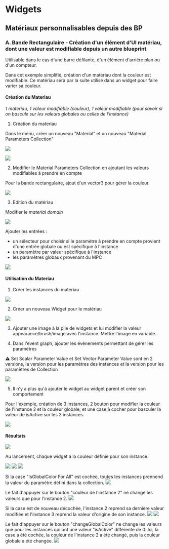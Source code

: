 # Widgets
## Matériaux personnalisables depuis des BP

### A. Bande Rectangulaire - Création d'un élément d'UI matériau, dont une valeur est modifiable depuis un autre blueprint
Utilisable dans le cas d'une barre défilante, d'un élément d'arrière plan ou d'un compteur.

Dans cet exemple simplifié, création d'un matériau dont la couleur est modifiable.
Ce matériau sera par la suite utilisé dans un widget pour faire varier sa couleur.

#### Création du Materiau
*1 materiau, 1 valeur modifiable (couleur), 1 valeur modifiable (pour savoir si on bascule sur les valeurs globales ou celles de l'instance)*

1. Création du materiau

Dans le menu, créer un nouveau "Material" et un nouveau "Material Parameters Collection"

![](./images/global/MenuNew.png)

![](./images/widgets_A/NewMPC.png)

2. Modifier le Material Parameters Collection en ajoutant les valeurs modifiables à prendre en compte

Pour la bande rectangulaire, ajout d'un vector3 pour gérer la couleur.

![](./images/widgets_A/Parameters.png)

3. Edition du matériau

Modifier le *material domain*

![](./images/widgets_A/MaterialDomain.png)

Ajouter les entrées :
- un sélecteur pour choisir si le paramètre à prendre en compte provient d'une entrée globale ou est spécifique à l'instance
- un paramètre par valeur spécifique à l'instance
- les paramètres globaux provenant du MPC

![](./images/widgets_A/MaterialBP.png)

#### Utilisation du Materiau

1. Créer les instances du materiau

![](./images/widgets_A/NewMInstance.png)

2. Créer un nouveau Widget pour le matériau

![](./images/widgets_A/NewWBP.png)

3. Ajouter une image à la pile de widgets et lui modifier la valeur appearance/brush/image avec l'instance. Mettre l'image en variable.

4. Dans l'event graph, ajouter les évènements permettant de gérer les paramètres

:warning: Set Scalar Parameter Value et Set Vector Parameter Value sont en 2 versions, la version pour les paramètres des instances et la version pour les paramètres de Collection

![](./images/widgets_A/BP_WRect.png)

5. Il n'y a plus qu'à ajouter le widget au widget parent et créer son comportement

Pour l'exemple, création de 3 instances, 2 bouton pour modifier la couleur de l'instance 2 et la couleur globale, et une case à cocher pour basculer la valeur de isActive sur les 3 instances.

![](./images/widgets_A/WBPGlobal.png)

#### Résultats

![](./images/widgets_A/Lancement.png)

Au lancement, chaque widget a la couleur définie pour son instance.

![](./images/widgets_A/MI1.png)
![](./images/widgets_A/MI2.png)
![](./images/widgets_A/MI3.png)

Si la case "IsGlobalColor For All" est cochée, toutes les instances prennend la valeur du paramètre défini dans la collection.
![](./images/widgets_A/T1.png)

Le fait d'appuyer sur le bouton "couleur de l'instance 2" ne change les valeurs que pour l'instance 2.
![](./images/widgets_A/T4.png)

Si la case est de nouveau décochée, l'instance 2 reprend sa dernière valeur modifiée et l'instance 3 reprend la valeur d'origine de son instance.
![](./images/widgets_A/T5.png)
![](./images/widgets_A/T2.png)

Le fait d'appuyer sur le bouton "changeGlobalColor" ne change les valeurs que pour les instances qui ont une valeur "isActive" différente de 0. Ici, la case a été cochée, la couleur de l'instance 2 a été changé, puis la couleur globale a été changée.
![](./images/widgets_A/T6.png)

